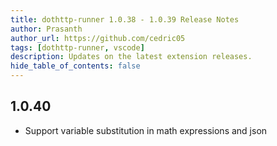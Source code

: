 ```yaml
---
title: dothttp-runner 1.0.38 - 1.0.39 Release Notes
author: Prasanth
author_url: https://github.com/cedric05
tags: [dothttp-runner, vscode]
description: Updates on the latest extension releases.
hide_table_of_contents: false
---
```


## 1.0.40
- Support variable substitution in math expressions and json